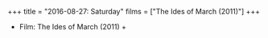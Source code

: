+++
title = "2016-08-27: Saturday"
films = ["The Ides of March (2011)"]
+++


* Film: The Ides of March (2011) +
